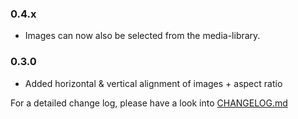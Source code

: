 ### 0.4.x

- Images can now also be selected from the media-library.

### 0.3.0

- Added horizontal & vertical alignment of images + aspect ratio

For a detailed change log, please have a look into [CHANGELOG.md](CHANGELOG.md)